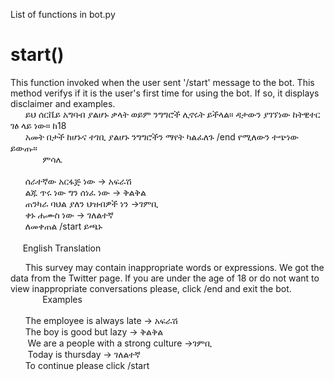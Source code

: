 List of functions in bot.py
<h1>start()</h1>
This function invoked when the user sent '/start' message to the bot.  This method verifys if it is the user's first time for using the bot. If so, it displays disclaimer and examples. 

<br />
&nbsp;&nbsp;&nbsp;&nbsp;&nbsp;&nbsp;ይህ ሰርቬይ አግባብ ያልሆኑ ቃላት ወይም ንግግሮች ሊኖሩት ይችላል። ዳታውን ያገኘነው ከትዊተር ገፅ ላይ ነው። ከ18 <br />  &nbsp;&nbsp;&nbsp;&nbsp;&nbsp; አመት በታች ከሆኑና ተገቢ ያልሆኑ ንግግሮችን ማየት ካልፈለጉ /end  የሚለውን ተጭነው ይውጡ።<br />
&nbsp;&nbsp;&nbsp;&nbsp;&nbsp;&nbsp;&nbsp;&nbsp;&nbsp;&nbsp;&nbsp;&nbsp;&nbsp;ምሳሌ<br /><br />
&nbsp;&nbsp;&nbsp;&nbsp;&nbsp;&nbsp;ሰራተኛው አርፋጅ ነው -> አፍራሽ  <br />
&nbsp;&nbsp;&nbsp;&nbsp;&nbsp;&nbsp;ልጁ ጥሩ ነው ግን ሰነፈ ነው -> ቅልቅል  <br />
&nbsp;&nbsp;&nbsp;&nbsp;&nbsp;&nbsp;ጠንካራ ባህል ያለን ህዝብዎች ነን ->ገምቢ  <br />
&nbsp;&nbsp;&nbsp;&nbsp;&nbsp;&nbsp;ቀኑ ሐሙስ ነው  -> ገለልተኛ  <br />
&nbsp;&nbsp;&nbsp;&nbsp;&nbsp;&nbsp;ለመቀጠል /start ይጫኑ<br /><br />
&nbsp;&nbsp;&nbsp;&nbsp;&nbsp;English Translation<br />

&nbsp;&nbsp;&nbsp;&nbsp;&nbsp;&nbsp;This survey may contain inappropriate words or expressions. We got the data from the Twitter page. 
      If you are under the age of 18 or do not want to view inappropriate conversations please, click /end and exit the bot.<br /> 
&nbsp;&nbsp;&nbsp;&nbsp;&nbsp;&nbsp;&nbsp;&nbsp;&nbsp;&nbsp;&nbsp;&nbsp;&nbsp;Examples<br /><br /> 
&nbsp;&nbsp;&nbsp;&nbsp;&nbsp;&nbsp;The employee is always late -> አፍራሽ  <br />
&nbsp;&nbsp;&nbsp;&nbsp;&nbsp;&nbsp;The boy is good but lazy -> ቅልቅል  <br />
&nbsp;&nbsp;&nbsp;&nbsp;&nbsp;&nbsp; We are a people with a strong culture ->ገምቢ  <br />
&nbsp;&nbsp;&nbsp;&nbsp;&nbsp;&nbsp; Today is thursday  -> ገለልተኛ  <br />
&nbsp;&nbsp;&nbsp;&nbsp;&nbsp;&nbsp;To continue please click /start <br /><br />
      
  

